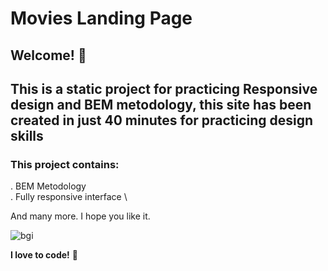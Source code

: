 # Movies Landing Page

## Welcome! 👋

## This is a static project for practicing Responsive design and BEM metodology, this site has been created in just 40 minutes for practicing design skills

### This project contains: 

. BEM Metodology \
. Fully responsive interface \

And many more.
I hope you like it.

![bgi](https://user-images.githubusercontent.com/45151760/176305253-e100bb85-e6d9-4a35-9611-9c3f0151a871.png)

**I love to code!** 🚀

